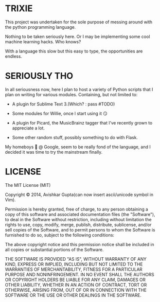 TRIXIE
======

This project was undertaken for the sole purpose of messing around with the python programming language.

Nothing to be taken seriously here. Or I may be implementing some cool machine learning hacks. Who knows?

With a language this slow but this easy to type, the opportunities are endless.

SERIOUSLY THO
=============

In all seriousness now, here I plan to host a variety of Python scripts that I plan on writing for various modules. Containing, but not limited to:

* A plugin for Sublime Text 3.(Which? : pass #TODO)

* Some modules for Willie, once I start using it :smirk:

* A plugin for Picard, the MusicBrainz tagger that I've recently grown to appreciate a lot.

* Some other random stuff, possibly something to do with Flask.

My homeboys :metal: @ Google, seem to be really fond of the language, and I decided it was time to try the mainstream finally.


LICENSE
=======

The MIT License (MIT)

Copyright © 2014, Avishkar Gupta(can now insert ascii/unicode symbol in Vim).

Permission is hereby granted, free of charge, to any person obtaining a copy
of this software and associated documentation files (the "Software"), to deal
in the Software without restriction, including without limitation the rights
to use, copy, modify, merge, publish, distribute, sublicense, and/or sell
copies of the Software, and to permit persons to whom the Software is
furnished to do so, subject to the following conditions:

The above copyright notice and this permission notice shall be included in
all copies or substantial portions of the Software.

THE SOFTWARE IS PROVIDED "AS IS", WITHOUT WARRANTY OF ANY KIND, EXPRESS OR
IMPLIED, INCLUDING BUT NOT LIMITED TO THE WARRANTIES OF MERCHANTABILITY,
FITNESS FOR A PARTICULAR PURPOSE AND NONINFRINGEMENT. IN NO EVENT SHALL THE
AUTHORS OR COPYRIGHT HOLDERS BE LIABLE FOR ANY CLAIM, DAMAGES OR OTHER
LIABILITY, WHETHER IN AN ACTION OF CONTRACT, TORT OR OTHERWISE, ARISING FROM,
OUT OF OR IN CONNECTION WITH THE SOFTWARE OR THE USE OR OTHER DEALINGS IN
THE SOFTWARE.
